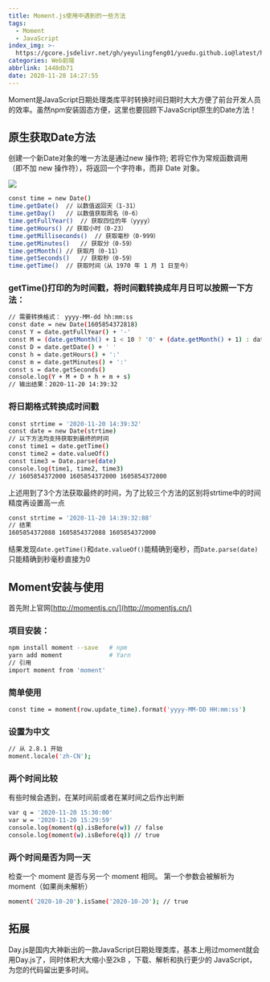 ```yaml
---
title: Moment.js使用中遇到的一些方法
tags:
  - Moment
  - JavaScript
index_img: >-
  https://gcore.jsdelivr.net/gh/yeyulingfeng01/yuedu.github.io@latest/hexo/20201119bb.jpg
categories: Web前端
abbrlink: 1448db71
date: 2020-11-20 14:27:55
---
```


Moment是JavaScript日期处理类库平时转换时间日期时大大方便了前台开发人员的效率。虽然npm安装固态方便，这里也要回顾下JavaScript原生的Date方法！

## 原生获取Date方法

创建一个新Date对象的唯一方法是通过new 操作符; 若将它作为常规函数调用（即不加 new 操作符），将返回一个字符串，而非 Date 对象。

![](https://gcore.jsdelivr.net/gh/yeyulingfeng01/yuedu.github.io@latest/hexo/20201120144124.png)

``` bash
const time = new Date()
time.getDate()	// 以数值返回天（1-31）
time.getDay()	// 以数值获取周名（0-6）
time.getFullYear()	// 获取四位的年（yyyy）
time.getHours()	// 获取小时（0-23）
time.getMilliseconds()	// 获取毫秒（0-999）
time.getMinutes()	// 获取分（0-59）
time.getMonth()	// 获取月（0-11）
time.getSeconds()	// 获取秒（0-59）
time.getTime()	// 获取时间（从 1970 年 1 月 1 日至今）
```

### getTime()打印的为时间戳，将时间戳转换成年月日可以按照一下方法：

```bash
// 需要转换格式： yyyy-MM-dd hh:mm:ss
const date = new Date(1605854372818)
const Y = date.getFullYear() + '-'
const M = (date.getMonth() + 1 < 10 ? '0' + (date.getMonth() + 1) : date.getMonth() + 1) + '-'
const D = date.getDate() + ' '
const h = date.getHours() + ':'
const m = date.getMinutes() + ':'
const s = date.getSeconds()
console.log(Y + M + D + h + m + s)
// 输出结果：2020-11-20 14:39:32
```

### 将日期格式转换成时间戳

```bash
const strtime = '2020-11-20 14:39:32'
const date = new Date(strtime)
// 以下方法均支持获取到最终的时间
const time1 = date.getTime()
const time2 = date.valueOf()
const time3 = Date.parse(date)
console.log(time1, time2, time3)
// 1605854372000 1605854372000 1605854372000
```

上述用到了3个方法获取最终的时间，为了比较三个方法的区别将strtime中的时间精度再设置高一点

```bash
const strtime = '2020-11-20 14:39:32:88'
// 结果
1605854372088 1605854372088 1605854372000
```

结果发现`date.getTime()`和`date.valueOf()`能精确到毫秒，而`Date.parse(date)`只能精确到秒毫秒直接为0

## Moment安装与使用

首先附上官网[http://momentjs.cn/](http://momentjs.cn/)

### 项目安装：

```bash
npm install moment --save   # npm
yarn add moment             # Yarn
// 引用
import moment from 'moment'
```

### 简单使用

```bash
const time = moment(row.update_time).format('yyyy-MM-DD HH:mm:ss')
```

### 设置为中文

```bash
// 从 2.8.1 开始
moment.locale('zh-CN');
```

### 两个时间比较

有些时候会遇到，在某时间前或者在某时间之后作出判断

```bash
var q = '2020-11-20 15:30:00'
var w = '2020-11-20 15:29:59'
console.log(moment(q).isBefore(w)) // false
console.log(moment(w).isBefore(q)) // true
```

### 两个时间是否为同一天

检查一个 moment 是否与另一个 moment 相同。 第一个参数会被解析为 moment（如果尚未解析）

```bash
moment('2020-10-20').isSame('2020-10-20'); // true
```

## 拓展

Day.js是国内大神新出的一款JavaScript日期处理类库，基本上用过moment就会用Day.js了，同时体积大大缩小至2kB ，下载、解析和执行更少的 JavaScript，为您的代码留出更多时间。